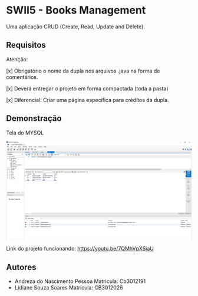# SWII5  - Books Management

Uma aplicação CRUD (Create, Read, Update and Delete).

## Requisitos

Atenção:

[x]  Obrigatório o nome da dupla nos arquivos .java na forma de comentários.

[x] Deverá entregar o projeto em forma compactada (toda a pasta)

[x] Diferencial: Criar uma página específica para créditos da dupla.

## Demonstração

Tela do MYSQL

<img src="MySQL.png">

Link do projeto funcionando: https://youtu.be/7QMhVpXSiaU


## Autores

- Andreza do Nascimento Pessoa  Matricula: Cb3012191
- Lidiane Souza Soares  Matricula: CB3012026
